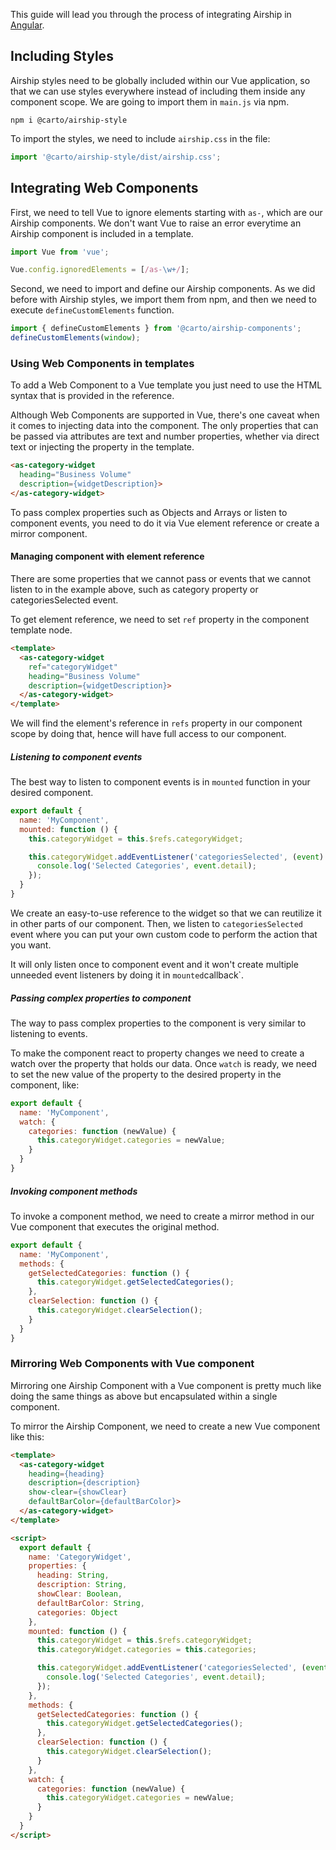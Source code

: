 This guide will lead you through the process of integrating Airship in [Angular](https://angular.io).

## Including Styles
Airship styles need to be globally included within our Vue application, so that we can use styles everywhere instead of including them inside any component scope. We are going to import them in `main.js` via npm.

```
npm i @carto/airship-style
```

To import the styles, we need to include `airship.css` in the file:
```js
import '@carto/airship-style/dist/airship.css';
```

## Integrating Web Components
First, we need to tell Vue to ignore elements starting with `as-`, which are our Airship components. We don't want Vue to raise an error everytime an Airship component is included in a template.

```js
import Vue from 'vue';

Vue.config.ignoredElements = [/as-\w+/];
```

Second, we need to import and define our Airship components. As we did before with Airship styles, we import them from npm, and then we need to execute `defineCustomElements` function.

```js
import { defineCustomElements } from '@carto/airship-components';
defineCustomElements(window);
```

### Using Web Components in templates
To add a Web Component to a Vue template you just need to use the HTML syntax that is provided in the reference.

Although Web Components are supported in Vue, there's one caveat when it comes to injecting data into the component. The only properties that can be passed via attributes are text and number properties, whether via direct text or injecting the property in the template.

```html
<as-category-widget
  heading="Business Volume"
  description={widgetDescription}>
</as-category-widget>
```

To pass complex properties such as Objects and Arrays or listen to component events, you need to do it via Vue element reference or create a mirror component.

#### Managing component with element reference
There are some properties that we cannot pass or events that we cannot listen to in the example above, such as category property or categoriesSelected event.

To get element reference, we need to set `ref` property in the component template node.

```html
<template>
  <as-category-widget
    ref="categoryWidget"
    heading="Business Volume"
    description={widgetDescription}>
  </as-category-widget>
</template>
```

We will find the element's reference in `refs` property in our component scope by doing that, hence will have full access to our component.

##### Listening to component events
The best way to listen to component events is in `mounted` function in your desired component.

```js
export default {
  name: 'MyComponent',
  mounted: function () {
    this.categoryWidget = this.$refs.categoryWidget;

    this.categoryWidget.addEventListener('categoriesSelected', (event) => {
      console.log('Selected Categories', event.detail);
    });
  }
}
```

We create an easy-to-use reference to the widget so that we can reutilize it in other parts of our component. Then, we listen to `categoriesSelected` event where you can put your own custom code to perform the action that you want.

It will only listen once to component event and it won't create multiple unneeded event listeners by doing it in `mounted`callback`.

##### Passing complex properties to component
The way to pass complex properties to the component is very similar to listening to events.

To make the component react to property changes we need to create a watch over the property that holds our data. Once `watch` is ready, we need to set the new value of the property to the desired property in the component, like:

```js
export default {
  name: 'MyComponent',
  watch: {
    categories: function (newValue) {
      this.categoryWidget.categories = newValue;
    }
  }
}
```

##### Invoking component methods
To invoke a component method, we need to create a mirror method in our Vue component that executes the original method.

```js
export default {
  name: 'MyComponent',
  methods: {
    getSelectedCategories: function () {
      this.categoryWidget.getSelectedCategories();
    },
    clearSelection: function () {
      this.categoryWidget.clearSelection();
    }
  }
}
```

### Mirroring Web Components with Vue component
Mirroring one Airship Component with a Vue component is pretty much like doing the same things as above but encapsulated within a single component.

To mirror the Airship Component, we need to create a new Vue component like this:

```html
<template>
  <as-category-widget
    heading={heading}
    description={description}
    show-clear={showClear}
    defaultBarColor={defaultBarColor}>
  </as-category-widget>
</template>

<script>
  export default {
    name: 'CategoryWidget',
    properties: {
      heading: String,
      description: String,
      showClear: Boolean,
      defaultBarColor: String,
      categories: Object
    },
    mounted: function () {
      this.categoryWidget = this.$refs.categoryWidget;
      this.categoryWidget.categories = this.categories;

      this.categoryWidget.addEventListener('categoriesSelected', (event) => {
        console.log('Selected Categories', event.detail);
      });
    },
    methods: {
      getSelectedCategories: function () {
        this.categoryWidget.getSelectedCategories();
      },
      clearSelection: function () {
        this.categoryWidget.clearSelection();
      }
    },
    watch: {
      categories: function (newValue) {
        this.categoryWidget.categories = newValue;
      }
    }
  }
</script>
```
